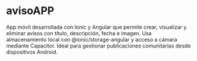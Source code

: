 # avisoAPP
App móvil desarrollada con Ionic y Angular que permite crear, visualizar y eliminar avisos con título, descripción, fecha e imagen. Usa almacenamiento local con @ionic/storage-angular y acceso a cámara mediante Capacitor. Ideal para gestionar publicaciones comunitarias desde dispositivos Android.
